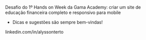Desafio do 1º Hands on Week da Gama Academy: criar um site de educação financeira completo e responsivo para mobile

* Dicas e sugestões são sempre bem-vindas!

linkedin.com/in/alyssonterto